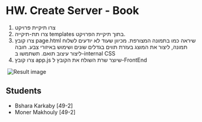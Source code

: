 # HW. Create Server - Book
1. צרו תיקיית פרויקט
2. צרו תת-תיקייה templates בתוך תיקיית הפרויקט.
3. צרו קובץ page.html שיראה כמו בתמונה המצורפת. מכיוון שעוד לא יודעים לשלוח תמונה, ליצור את המוצג בעזרת תווים בגדלים שונים ושימוש באיזורי צבע. חובה ליצור עיצוב תואם. תשתמשו ב-internal CSS
4. צרו קובץ app.js שיוצר שרת השולח את הקובץ ל-FrontEnd

‏‏
![Result image](https://images-na.ssl-images-amazon.com/images/S/compressed.photo.goodreads.com/books/1403170838i/20901022.jpg)

## Students
- Bshara Karkaby [49-2]
- Moner Makhouly [49-2]
